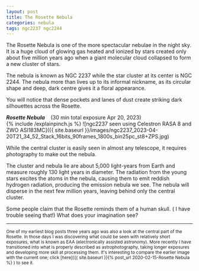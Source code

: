 ```yaml
---
layout: post
title: The Rosette Nebula
categories: nebula
tags: ngc2237 ngc2244
---
```

The Rosette Nebula is one of the more spectacular nebulae in the night sky. It is a huge cloud of glowing gas heated and ionized by stars created only about five million years ago when a giant molecular cloud collapsed to form a new cluster of stars. 

The nebula is known as NGC 2237 while the star cluster at its center is NGC 2244. The nebula more than lives up to its informal nickname, as its circular shape and deep, dark centre gives it a floral appearance.

You will notice that dense pockets and lanes of dust create striking dark silhouettes across the Rosette.  

_**Rosette Nebula**_  &nbsp;&nbsp; (30 min total exposure Apr 20, 2023)<br>
{% include /explainpinch.js %}
![ngc2237 seen using Celestron RASA 8 and ZWO ASI183MC]({{ site.baseurl }}/images/ngc2237_2023-04-20T21_34_52_Stack_16bits_90frames_1800s_bin25pc_st8+ZPS.jpg)

While the central cluster is easily seen in almost any telescope, it requires photography to make out the nebula.

The cluster and nebula lie are about 5,000 light-years from Earth and measure roughly 130 light years in diameter. The radiation from the young stars excites the atoms in the nebula, causing them to emit reddish hydrogen radiation, producing the emission nebula we see.  The nebula will disperse in the next few million years, leaving behind only the central cluster.

Some people claim that the Rosette reminds them of a human skull. ( I have trouble seeing that!)
What does your imagination see?

-----
<sub>
One of my earliest  blog posts three years ago was also a look at the central part of the Rosette.
In those  days I was discovering what could be seen with relatively short exposures, what is known as EAA (electronically assisted astronomy). More recently I have transitioned into what is properly described as astrophotography, taking longer exposures  and developing more skill at processing them.
It's interesting to compare the earlier image with the current one; 
click [here]({{ site.baseurl }}{% post_url 2020-02-15-Rosette Nebula %} ) to see it.
</sub>
